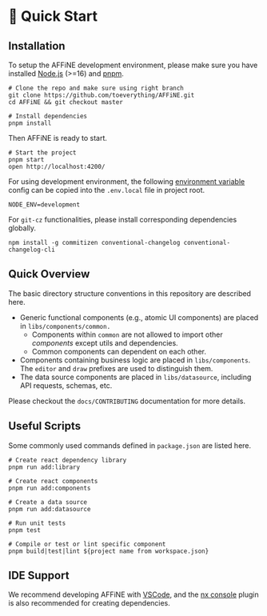 # 🌳 Quick Start

## Installation

To setup the AFFiNE development environment, please make sure you have installed [Node.js](https://nodejs.org/) (>=16) and [pnpm](https://pnpm.io/).

```shell
# Clone the repo and make sure using right branch
git clone https://github.com/toeverything/AFFiNE.git
cd AFFiNE && git checkout master

# Install dependencies
pnpm install
```

Then AFFiNE is ready to start.

```shell
# Start the project
pnpm start
open http://localhost:4200/
```

For using development environment, the following [environment variable](https://en.wikipedia.org/wiki/Environment\_variable#Assignment:\_Unix) config can be copied into the `.env.local` file in project root.

```shell
NODE_ENV=development
```

For `git-cz` functionalities, please install corresponding dependencies globally.

```
npm install -g commitizen conventional-changelog conventional-changelog-cli
```

## Quick Overview

The basic directory structure conventions in this repository are described here.

* Generic functional components (e.g., atomic UI components) are placed in `libs/components/common.`
  * Components within `common` are not allowed to import other _components_ except utils and dependencies.
  * Common components can dependent on each other.
* Components containing business logic are placed in `libs/components`. The `editor` and `draw` prefixes are used to distinguish them.
* The data source components are placed in `libs/datasource`, including API requests, schemas, etc.

Please checkout the `docs/CONTRIBUTING` documentation for more details.

## Useful Scripts

Some commonly used commands defined in `package.json` are listed here.

```shell
# Create react dependency library
pnpm run add:library

# Create react components
pnpm run add:components

# Create a data source
pnpm run add:datasource

# Run unit tests
pnpm test

# Compile or test or lint specific component
pnpm build|test|lint ${project name from workspace.json}
```

## IDE Support

We recommend developing AFFiNE with [VSCode](https://code.visualstudio.com/), and the [nx console](https://marketplace.visualstudio.com/items?itemName=nrwl.angular-console) plugin is also recommended for creating dependencies.
